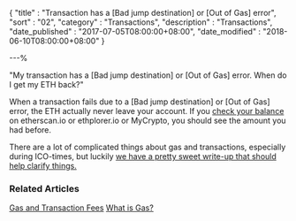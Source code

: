 {
"title"       : "Transaction has a [Bad jump destination] or [Out of Gas] error",
"sort"        : "02",
"category"    : "Transactions",
"description" : "Transactions",
"date_published" : "2017-07-05T08:00:00+08:00",
"date_modified"  : "2018-06-10T08:00:00+08:00"
}

---%


"My transaction has a [Bad jump destination] or [Out of Gas] error. When do I get my ETH back?"

When a transaction fails due to a [Bad jump destination] or [Out of Gas] error, the ETH actually never leave your account. If you [check your balance](https://support.ethereumcommonwealth.io/getting-started/checking-balance-of-my-account.html) on etherscan.io or ethplorer.io or MyCrypto, you should see the amount you had before.

There are a lot of complicated things about gas and transactions, especially during ICO-times, but luckily [we have a pretty sweet write-up that should help clarify things.](https://support.ethereumcommonwealth.io/gas/what-is-gas-ethereum.html)

### Related Articles

[Gas and Transaction Fees](https://support.ethereumcommonwealth.io/gas/)
[What is Gas?](https://support.ethereumcommonwealth.io/gas/what-is-gas-ethereum.html)
